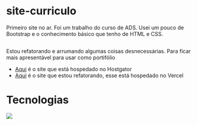 # site-curriculo
Primeiro site no ar. 
Foi um trabalho do curso de ADS. Usei um pouco de Bootstrap e o conhecimento básico que tenho de HTML e CSS.

##
Estou refatorando e arrumando algumas coisas desnecessárias.
Para ficar mais apresentável para usar como portifólio
<ul>
  <li><a href="http://curriculosorin.com.br/">Aqui</a> é o site que está hospedado no Hostgator</li>
  <li><a href="https://site-curriculo-ref.vercel.app/">Aqui</a> é o site que estou refatorando, esse está hospedado no Vercel </li>
</ul>

<h1>Tecnologias</h1>
<img src="https://icons8.com.br/icons/set/html">

